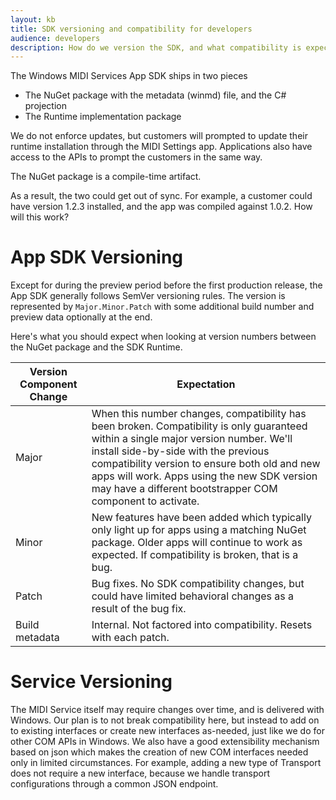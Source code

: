```yaml
---
layout: kb
title: SDK versioning and compatibility for developers
audience: developers
description: How do we version the SDK, and what compatibility is expected?
---
```


The Windows MIDI Services App SDK ships in two pieces
- The NuGet package with the metadata (winmd) file, and the C# projection
- The Runtime implementation package

We do not enforce updates, but customers will prompted to update their runtime installation through the MIDI Settings app. Applications also have access to the APIs to prompt the customers in the same way.

The NuGet package is a compile-time artifact. 

As a result, the two could get out of sync. For example, a customer could have version 1.2.3 installed, and the app was compiled against 1.0.2. How will this work?

# App SDK Versioning

Except for during the preview period before the first production release, the App SDK generally follows SemVer versioning rules. The version is represented by `Major.Minor.Patch` with some additional build number and preview data optionally at the end.

Here's what you should expect when looking at version numbers between the NuGet package and the SDK Runtime.

| Version Component Change | Expectation |
| ------------------------ | ----------- |
| Major | When this number changes, compatibility has been broken. Compatibility is only guaranteed within a single major version number. We'll install side-by-side with the previous compatibility version to ensure both old and new apps will work. Apps using the new SDK version may have a different bootstrapper COM component to activate.|
| Minor | New features have been added which typically only light up for apps using a matching NuGet package. Older apps will continue to work as expected. If compatibility is broken, that is a bug.|
| Patch | Bug fixes. No SDK compatibility changes, but could have limited behavioral changes as a result of the bug fix. |
| Build metadata | Internal. Not factored into compatibility. Resets with each patch. |

# Service Versioning

The MIDI Service itself may require changes over time, and is delivered with Windows. Our plan is to not break compatibility here, but instead to add on to existing interfaces or create new interfaces as-needed, just like we do for other COM APIs in Windows. We also have a good extensibility mechanism based on json which makes the creation of new COM interfaces needed only in limited circumstances. For example, adding a new type of Transport does not require a new interface, because we handle transport configurations through a common JSON endpoint.

